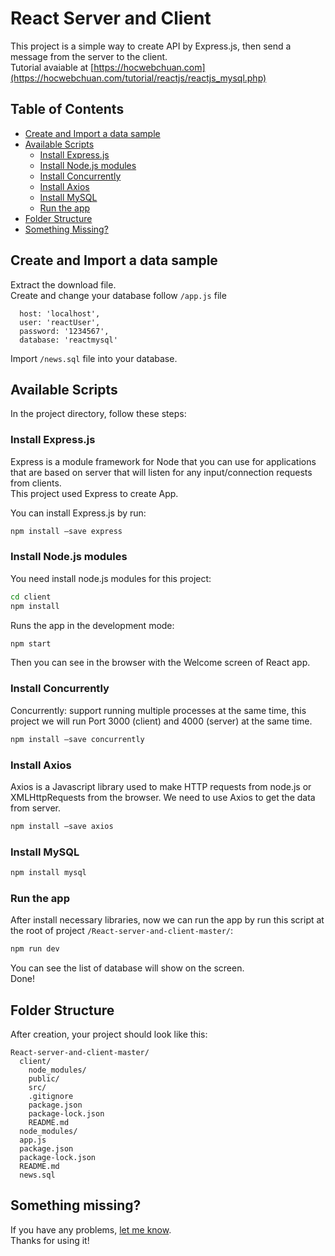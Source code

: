 # React Server and Client
This project is a simple way to create API by Express.js, then send a message from the server to the client.<br>
Tutorial avaiable at [https://hocwebchuan.com](https://hocwebchuan.com/tutorial/reactjs/reactjs_mysql.php)

## Table of Contents
- [Create and Import a data sample](#sample-data)
- [Available Scripts](#available-scripts)
  - [Install Express.js](#install-expressjs)
  - [Install Node.js modules](#install-node-modules)
  - [Install Concurrently](#install-concurrently)
  - [Install Axios](#install-axios)
  - [Install MySQL](#install-mysql)
  - [Run the app](#run-the-app)
- [Folder Structure](#folder-structure)
- [Something Missing?](#something-missing)

## Create and Import a data sample
Extract the download file.<br>
Create and change your database follow `/app.js` file
```
  host: 'localhost',
  user: 'reactUser',
  password: '1234567',
  database: 'reactmysql'
```

Import `/news.sql` file into your database.

## Available Scripts
In the project directory, follow these steps:

### Install Express.js
Express is a module framework for Node that you can use for applications that are based on server that will listen for any input/connection requests from clients.<br>
This project used Express to create App.

You can install Express.js by run:
```sh
npm install –save express
```

### Install Node.js modules
You need install node.js modules for this project:
```sh
cd client
npm install
```

Runs the app in the development mode:
```sh
npm start
```
Then you can see in the browser with the Welcome screen of React app.

### Install Concurrently
Concurrently: support running multiple processes at the same time, this project we will run Port 3000 (client) and 4000 (server) at the same time.
```sh
npm install –save concurrently
```

### Install Axios
Axios is a Javascript library used to make HTTP requests from node.js or XMLHttpRequests from the browser. We need to use Axios to get the data from server.
```sh
npm install –save axios
```

### Install MySQL
```sh
npm install mysql
```

### Run the app
After install necessary libraries, now we can run the app by run this script at the root of project `/React-server-and-client-master/`:
```sh
npm run dev
```

You can see the list of database will show on the screen.<br>
Done!

## Folder Structure

After creation, your project should look like this:

```
React-server-and-client-master/
  client/
    node_modules/
    public/
    src/
    .gitignore
    package.json
    package-lock.json
    README.md
  node_modules/
  app.js
  package.json
  package-lock.json
  README.md
  news.sql
```

## Something missing?

If you have any problems, [let me know](https://github.com/hocwebchuan/React-and-MySQL/issues).<br>
Thanks for using it!